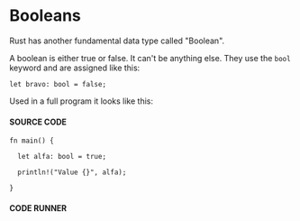 # Booleans

Rust has another fundamental data type
called "Boolean".

A boolean is either true or false. It
can't be anything else. They use the
`bool` keyword and are assigned like
this:

```rust,noplayground
let bravo: bool = false;
```

Used in a full program it looks like this:

#### SOURCE CODE

```rust,noplayground, EXAMPLE1
fn main() {

  let alfa: bool = true;

  println!("Value {}", alfa);

}
```

#### CODE RUNNER

```rust,editable, CODE1

```
